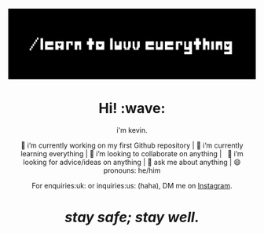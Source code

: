 [![Header](https://github.com/kevinesmaell/kevinesmaell/blob/main/header.png "Header")](https://www.instagram.com/uvv/)
<h1 align='center'> Hi! :wave:</h1>
<p align='center'>
i'm kevin.
</p>
<p align='center'>
🔭 i’m currently working on my first Github repository | 🌱 i’m currently learning everything | 👯 i’m looking to collaborate on anything | &nbsp;  🤔 i’m looking for advice/ideas on anything | 💬 ask me about anything | 😄 pronouns: he/him 
</p>
</p>
<p align='center'>
For enquiries:uk: or inquiries:us: (haha), DM me on <a href="https://isntagram.com/uvv">Instagram</a>.

<h1 align='center'><i>stay safe; stay well.</i></h1>

<!--
